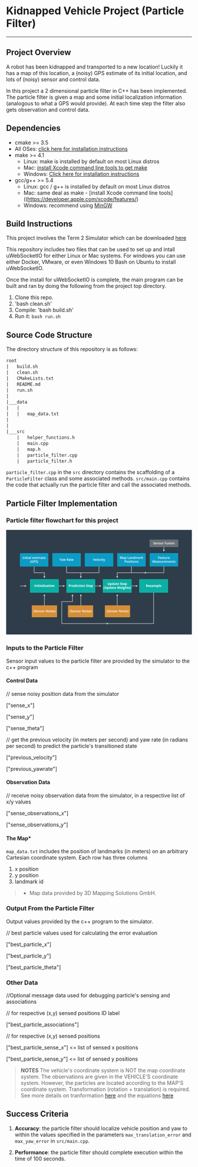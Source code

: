 # Kidnapped Vehicle Project (Particle Filter)

---
## Project Overview
A robot has been kidnapped and transported to a new location! Luckily it has a map of this location, a (noisy) GPS estimate of its initial location, and lots of (noisy) sensor and control data.

In this project a 2 dimensional particle filter in C++ has been implemented. The particle filter is given a map and some initial localization information (analogous to what a GPS would provide). At each time step the filter also gets observation and control data. 

## Dependencies
* cmake >= 3.5
 * All OSes: [click here for installation instructions](https://cmake.org/install/)
* make >= 4.1
  * Linux: make is installed by default on most Linux distros
  * Mac: [install Xcode command line tools to get make](https://developer.apple.com/xcode/features/)
  * Windows: [Click here for installation instructions](http://gnuwin32.sourceforge.net/packages/make.htm)
* gcc/g++ >= 5.4
  * Linux: gcc / g++ is installed by default on most Linux distros
  * Mac: same deal as make - [install Xcode command line tools]((https://developer.apple.com/xcode/features/)
  * Windows: recommend using [MinGW](http://www.mingw.org/)

## Build Instructions
This project involves the Term 2 Simulator which can be downloaded [here](https://github.com/udacity/self-driving-car-sim/releases)

This repository includes two files that can be used to set up and intall uWebSocketIO for either Linux or Mac systems. For windows you can use either Docker, VMware, or even Windows 10 Bash on Ubuntu to install uWebSocketIO.

Once the install for uWebSocketIO is complete, the main program can be built and ran by doing the following from the project top directory.

1. Clone this repo.
2. 'bash clean.sh'
3. Compile: 'bash build.sh'
4. Run it: `bash run.sh`

## Source Code Structure
The directory structure of this repository is as follows:

```
root
|   build.sh
|   clean.sh
|   CMakeLists.txt
|   README.md
|   run.sh
|
|___data
|   |   
|   |   map_data.txt
|   
|   
|___src
    |   helper_functions.h
    |   main.cpp
    |   map.h
    |   particle_filter.cpp
    |   particle_filter.h
```

 `particle_filter.cpp` in the `src` directory contains the scaffolding of a `ParticleFilter` class and some associated methods.
 `src/main.cpp` contains the code that actually run the particle filter and call the associated methods.

## Particle Filter Implementation

### Particle filter flowchart for this project
![alt text][pf_flowchart]

[pf_flowchart]: ./media/PF_flowchart.png 

### Inputs to the Particle Filter
Sensor input values to the particle filter are provided by the simulator to the c++ program

#### Control Data

// sense noisy position data from the simulator

["sense_x"]

["sense_y"]

["sense_theta"]

// get the previous velocity (in meters per second) and yaw rate (in radians per second) to predict the particle's transitioned state

["previous_velocity"]

["previous_yawrate"]

#### Observation Data

// receive noisy observation data from the simulator, in a respective list of x/y values

["sense_observations_x"]

["sense_observations_y"]

#### The Map*
`map_data.txt` includes the position of landmarks (in meters) on an arbitrary Cartesian coordinate system. Each row has three columns
1. x position
2. y position
3. landmark id

> * Map data provided by 3D Mapping Solutions GmbH.


### Output From the Particle Filter
Output values provided by the c++ program to the simulator.

// best particle values used for calculating the error evaluation

["best_particle_x"]

["best_particle_y"]

["best_particle_theta"] 

### Other Data
//Optional message data used for debugging particle's sensing and associations

// for respective (x,y) sensed positions ID label 

["best_particle_associations"]

// for respective (x,y) sensed positions

["best_particle_sense_x"] <= list of sensed x positions

["best_particle_sense_y"] <= list of sensed y positions


> **NOTES**
> The vehicle's coordinate system is NOT the map coordinate system.
> The observations are given in the VEHICLE'S coordinate system. However, the particles are located according to the MAP'S coordinate system. Transformation (rotation + translation) is required. See more details on tranformation [here](https://www.willamette.edu/~gorr/classes/GeneralGraphics/Transforms/transforms2d.htm) and the equations [here](http://planning.cs.uiuc.edu/node99.html)

## Success Criteria
1. **Accuracy**: the particle filter should localize vehicle position and yaw to within the values specified in the parameters `max_translation_error` and `max_yaw_error` in `src/main.cpp`.

2. **Performance**: the particle filter should complete execution within the time of 100 seconds.


